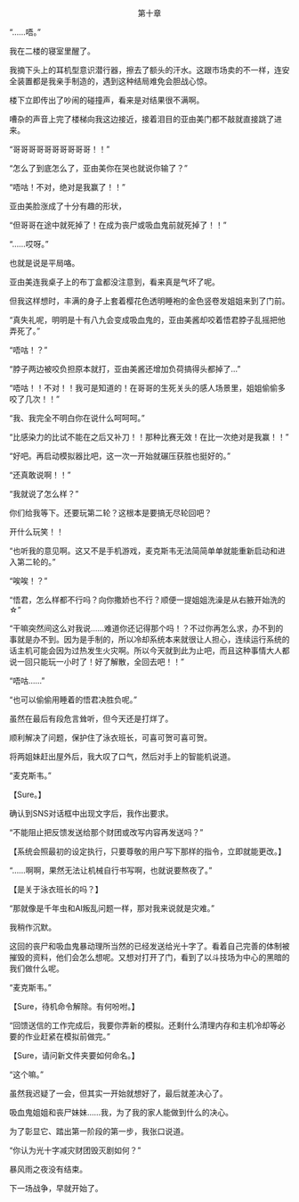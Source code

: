 <p align="center">第十章</p>

“……唔。”

我在二楼的寝室里醒了。

我摘下头上的耳机型意识潜行器，擦去了额头的汗水。这跟市场卖的不一样，连安全装置都是我亲手制造的，遇到这种结局难免会胆战心惊。

楼下立即传出了吵闹的碰撞声，看来是对结果很不满啊。

嘈杂的声音上完了楼梯向我这边接近，接着泪目的亚由美门都不敲就直接跳了进来。

“哥哥哥哥哥哥哥哥哥哥！！”

“怎么了到底怎么了，亚由美你在哭也就说你输了？”

“唔咕！不对，绝对是我赢了！！”

亚由美脸涨成了十分有趣的形状，

“但哥哥在途中就死掉了！在成为丧尸或吸血鬼前就死掉了！！”

“……哎呀。”

也就是说是平局咯。

亚由美连我桌子上的布丁盒都没注意到，看来真是气坏了呢。

但我这样想时，丰满的身子上套着樱花色透明睡袍的金色竖卷发姐姐来到了门前。

“真失礼呢，明明是十有八九会变成吸血鬼的，亚由美酱却咬着悟君脖子乱摇把他弄死了。”

“唔咕！？”

“脖子两边被咬负担原本就打，亚由美酱还增加负荷搞得头都掉了…”

“唔咕！！不对！！我可是知道的！在哥哥的生死关头的感人场景里，姐姐偷偷多咬了几次！！”

“我、我完全不明白你在说什么呵呵呵。”

“比感染力的比试不能在之后又补刀！！那种比赛无效！在比一次绝对是我赢！！”

“好吧。再启动模拟器比吧，这一次一开始就碾压获胜也挺好的。”

“还真敢说啊！！”

“我就说了怎么样？”

你们给我等下。还要玩第二轮？这根本是要搞无尽轮回吧？

开什么玩笑！！

“也听我的意见啊。这又不是手机游戏，麦克斯韦无法简简单单就能重新启动和进入第二轮的。”

“唉唉！？”

“悟君，怎么样都不行吗？向你撒娇也不行？顺便一提姐姐洗澡是从右腋开始洗的☆”

“干嘛突然间这么对我说……难道你还记得那个吗！？不过你再怎么求，办不到的事就是办不到。因为是手制的，所以冷却系统本来就很让人担心，连续运行系统的话主机可能会因为过热发生火灾啊。所以今天就到此为止吧，而且这种事情大人都说一回只能玩一小时了！好了解散，全回去吧！！”

“唔咕……”

“也可以偷偷用睡着的悟君决胜负呢。”

虽然在最后有段危言耸听，但今天还是打烊了。

顺利解决了问题，保护住了泳衣班长，可喜可贺可喜可贺。

将两姐妹赶出屋外后，我大叹了口气，然后对手上的智能机说道。

“麦克斯韦。”

【Sure。】

确认到SNS对话框中出现文字后，我作出要求。

“不能阻止把反馈发送给那个财团或改写内容再发送吗？”

【系统会照最初的设定执行，只要尊敬的用户写下那样的指令，立即就能更改。】

“……啊啊，果然无法让机械自行书写啊，也就说要熬夜了。”

【是关于泳衣班长的吗？】

“那就像是千年虫和AI叛乱问题一样，那对我来说就是灾难。”

我稍作沉默。

这回的丧尸和吸血鬼暴动理所当然的已经发送给光十字了。看着自己完善的体制被摧毁的资料，他们会怎么想呢。又想对打开了门，看到了以斗技场为中心的黑暗的我们做什么呢。

“麦克斯韦。”

【Sure，待机命令解除。有何吩咐。】

“回馈送信的工作完成后，我要你弄新的模拟。还剩什么清理内存和主机冷却等必要的作业赶紧在模拟前做完。”

【Sure，请问新文件夹要如何命名。】

“这个嘛。”

虽然我迟疑了一会，但其实一开始就想好了，最后就差决心了。

吸血鬼姐姐和丧尸妹妹……我，为了我的家人能做到什么的决心。

为了彰显它、踏出第一阶段的第一步，我张口说道。

“你认为光十字减灾财团毁灭剧如何？”

暴风雨之夜没有结束。

下一场战争，早就开始了。

